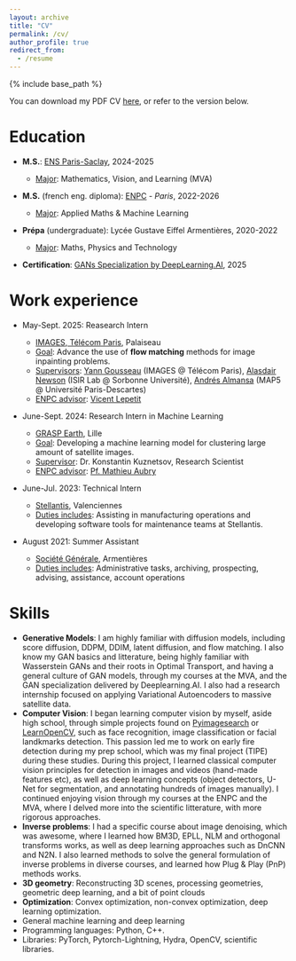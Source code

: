 ```yaml
---
layout: archive
title: "CV"
permalink: /cv/
author_profile: true
redirect_from:
  - /resume
---
```


{% include base_path %}


You can download my PDF CV [here](/files/CV_Mathis_Wauquiez.pdf), or refer to the version below.

Education
======
* **M.S.**: [ENS Paris-Saclay](https://www.master-mva.com), 2024-2025
  * <u>Major</u>: Mathematics, Vision, and Learning (MVA)
* **M.S.** (french eng. diploma): [ENPC](https://ecoledesponts.fr/en) - *Paris*, 2022-2026
  * <u>Major</u>: Applied Maths & Machine Learning
* **Prépa** (undergraduate): Lycée Gustave Eiffel Armentières, 2020-2022
  * <u>Major</u>: Maths, Physics and Technology
  
* **Certification**: [GANs Specialization by DeepLearning.AI](https://www.coursera.org/account/accomplishments/specialization/STNCSAF6BNCR), 2025


Work experience
======
* May-Sept. 2025: Reasearch Intern
  * [IMAGES, Télécom Paris](https://www.telecom-paris.fr/en/research/labs/information-processing-ltci/teams/image-modeling-analysis-geometry-synthesis), Palaiseau
  * <u>Goal</u>: Advance the use of **flow matching** methods for image inpainting problems.
  * <u>Supervisors</u>: [Yann Gousseau](https://perso.telecom-paristech.fr/gousseau/) (IMAGES @ Télécom Paris), [Alasdair Newson](https://sites.google.com/site/alasdairnewson/home?authuser=0) (ISIR Lab @ Sorbonne Université), [Andrés Almansa](https://helios2.mi.parisdescartes.fr/~aalmansa/HomePage/) (MAP5 @ Université Paris-Descartes)
  * <u>ENPC advisor</u>: [Vicent Lepetit](https://vincentlepetit.github.io)

* June-Sept. 2024: Research Intern in Machine Learning
  * [GRASP Earth](https://www.grasp-earth.com), Lille
  * <u>Goal</u>: Developing a machine learning model for clustering large amount of satellite images.
  * <u>Supervisor</u>: Dr. Konstantin Kuznetsov, Research Scientist
  * <u>ENPC advisor</u>: [Pf. Mathieu Aubry](https://mathieuaubry.github.io)

* June-Jul. 2023: Technical Intern
  * [Stellantis](https://www.stellantis.com/en), Valenciennes
  * <u>Duties includes</u>: Assisting in manufacturing operations and developing software tools for maintenance teams at Stellantis.

* August 2021: Summer Assistant
  * [Société Générale](https://www.societegenerale.com/en), Armentières
  * <u>Duties includes</u>: Administrative tasks, archiving, prospecting, advising, assistance, account operations
  
Skills
======
* **Generative Models**: I am highly familiar with diffusion models, including score diffusion, DDPM, DDIM, latent diffusion, and flow matching. I also know my GAN basics and litterature, being highly familiar with Wasserstein GANs and their roots in Optimal Transport, and having a general culture of GAN models, through my courses at the MVA, and the GAN specialization delivered by Deeplearning.AI. I also had a research internship focused on applying Variational Autoencoders to massive satellite data.
* **Computer Vision**: I began learning computer vision by myself, aside high school, through simple projects found on [Pyimagesearch](https://pyimagesearch.com) or [LearnOpenCV](https://learnopencv.com/category/opencv-4/), such as face recognition, image classification or facial landkmarks detection. This passion led me to work on early fire detection during my prep school, which was my final project (TIPE) during these studies. During this project, I learned classical computer vision principles for detection in images and videos (hand-made features etc), as well as deep learning concepts (object detectors, U-Net for segmentation, and annotating hundreds of images manually). I continued enjoying vision through my courses at the ENPC and the MVA, where I delved more into the scientific litterature, with more rigorous approaches.
* **Inverse problems**: I had a specific course about image denoising, which was awesome, where I learned how BM3D, EPLL, NLM and orthogonal transforms works, as well as deep learning approaches such as DnCNN and N2N. I also learned methods to solve the general formulation of inverse problems in diverse courses, and learned how Plug & Play (PnP) methods works.
* **3D geometry**: Reconstructing 3D scenes, processing geometries, geometric deep learning, and a bit of point clouds
* **Optimization**: Convex optimization, non-convex optimization, deep learning optimization.
* General machine learning and deep learning
* Programming languages: Python, C++.
* Libraries: PyTorch, Pytorch-Lightning, Hydra, OpenCV, scientific libraries.

